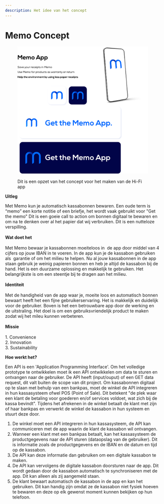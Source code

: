 ```yaml
---
description: Het idee van het concept
---
```


# Memo Concept

<figure><img src="../../.gitbook/assets/icoontje.png" alt=""><figcaption><p>Dit is een opzet van het concept voor het maken van de Hi-Fi app</p></figcaption></figure>

**Uitleg**

Met Memo kun je automatisch kassabonnen bewaren. Een oude term is “memo” een korte notitie of een briefje, het wordt vaak gebruikt voor "Get the memo" Dit is een goeie call to action om bonnen digitaal te bewaren en om na te denken over al het papier dat wij verbruiken. Dit is een nutteloze verspilling.  \
\
**Wat doet het**\
\
Met Memo bewaar je kassabonnen moeiteloos in  de app door middel van 4 cijfers op jouw IBAN in te voeren. In de app kun je de kassabon gebruiken als  garantie of om het milieu te helpen. Nu al jouw kassabonnen in de app staan gebruik je weinig papieren bonnen en heb je altijd de kassabon bij de hand. Het is een duurzame oplossing en makkelijk te gebruiken. Het belangrijkste is om een steentje bij te dragen aan het milieu.\
\
**Identiteit**\
\
Met de handigheid van de app waar je, moeite loos en automatisch bonnen bewaart heeft het een fijne gebruikerservaring. Het is makkelijk en duidelijk voor de gebruiker. Boven is het een betrouwbare app door de werking en de uitstraling. Het doel is om een gebruiksvriendelijk product te maken zodat wij het mileu kunnen verbeteren.\
\
**Missie**\
\
1\. Convenience\
2\. Innovation\
3\. Sustainability

**Hoe werkt het?**&#x20;

Een API is een  'Application Programming Interface'. Om het volledige prototype te ontwikkelen moet ik een API ontwikkelen om data te sturen en ontvangen naar de gebruiker. De API heeft (input/ouput) of een GET data request, dit valt buiten de scope van dit project. Om kassabonnen digitaal op te slaan met behulp van een bankpas, moet de winkel de API integreren in hun kassasysteem ofwel POS (Point of Sale). Dit betekent "de plek waar een klant de betaling voor goederen en/of services voldoet, wat zich bij de kassa bevindt". Tijdens het afrekenen in de winkel betaalt de klant met zijn of haar bankpas en verwerkt de winkel de kassabon in hun systeem en stuurt deze door.&#x20;

1. De winkel moet een API integreren in hun kassasysteem, de API kan communiceren met de app waarin de klant de kassabon wil ontvangen.
2. Wanneer een klant met een bankpas betaalt, kan het kassasysteem de productgegevens naar de API sturen (dataopslag van de gebruiker). Dit is informatie zoals de productgegevens en de IBAN en de datum en tijd op de kassabon.
3. De API kan deze informatie dan gebruiken om een digitale kassabon te maken.
4. De API kan vervolgens de digitale kassabon doorsturen naar de app. Dit wordt gedaan door de kassabon automatisch te synchroniseren met de app. Dit kan alleen als zij aangemeld staan.&#x20;
5. De klant bewaart automatisch de kassabon in de app en kan het gebruiken. Dit kan handig zijn omdat ze de kassabon niet fysiek hoeven te bewaren en deze op elk gewenst moment kunnen bekijken op hun telefoon.
